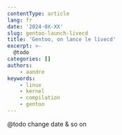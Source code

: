 ```yaml
---
contentType: article
lang: fr
date: '2024-0X-XX'
slug: gentoo-launch-livecd
title: 'Gentoo, on lance le livecd'
excerpt: >-
  @todo
categories: []
authors:
    - aandre
keywords:
    - linux
    - kernel
    - compilation
    - gentoo
---
```


@todo change date & so on
